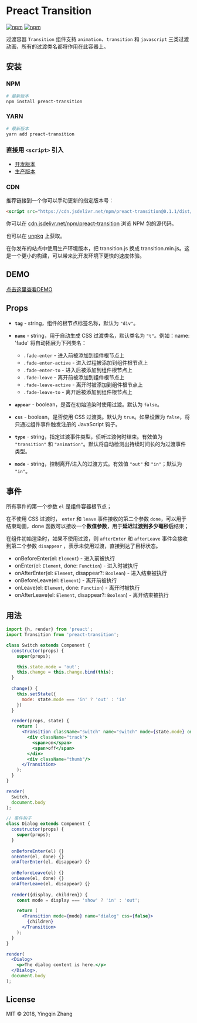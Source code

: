 # Preact Transition

[![npm](https://img.shields.io/npm/v/preact-transition.svg)](https://www.npmjs.com/package/preact-transition)
[![npm](https://img.shields.io/npm/dt/preact-transition.svg)](https://www.npmjs.com/package/preact-transition)

过渡容器 `Transition` 组件支持 `animation`、`transition` 和 `javascript` 三类过渡动画，所有的过渡类名都将作用在此容器上。

## 安装

### NPM

```bash
# 最新版本
npm install preact-transition
``` 

### YARN

```bash
# 最新版本
yarn add preact-transition
``` 

### 直接用 `<script>` 引入

- [开发版本](https://raw.githubusercontent.com/frge/preact-transition/master/dist/transition.js)
- [生产版本](https://raw.githubusercontent.com/frge/preact-transition/master/dist/transition.min.js)

### CDN

推荐链接到一个你可以手动更新的指定版本号：

```html
<script src="https://cdn.jsdelivr.net/npm/preact-transition@0.1.1/dist/transition.js"></script>
```

你可以在 [cdn.jsdelivr.net/npm/preact-transition](https://cdn.jsdelivr.net/npm/preact-transition/) 浏览 NPM 包的源代码。

也可以在 [unpkg](https://unpkg.com/preact-transition@0.1.1/dist/transition.js) 上获取。

在你发布的站点中使用生产环境版本，把 transition.js 换成 transition.min.js。这是一个更小的构建，可以带来比开发环境下更快的速度体验。

## DEMO

[点击这里查看DEMO](./examples/index.html)

## Props

* **`tag`** - string，组件的根节点标签名称，默认为 `"div"`。
* **`name`** - string，用于自动生成 CSS 过渡类名，默认类名为 `"t"`。例如：name: 'fade' 将自动拓展为下列类名：

  - `.fade-enter` - 进入前被添加到组件根节点上
  - `.fade-enter-active` - 进入过程被添加到组件根节点上
  - `.fade-enter-to` - 进入后被添加到组件根节点上
  - `.fade-leave` - 离开前被添加到组件根节点上
  - `.fade-leave-active` - 离开时被添加到组件根节点上
  - `.fade-leave-to` - 离开后被添加到组件根节点上

* **`appear`** - boolean，是否在初始渲染时使用过渡。默认为 `false`。
* **`css`** - boolean，是否使用 CSS 过渡类。默认为 `true`。如果设置为 `false`，将只通过组件事件触发注册的 JavaScript 钩子。
* **`type`** - string，指定过渡事件类型，侦听过渡何时结束。有效值为 `"transition"` 和 `"animation"`。默认将自动检测出持续时间长的为过渡事件类型。
* **`mode`** - string，控制离开/进入的过渡方式。有效值 `"out"` 和 `"in"`；默认为 `"in"`。

## 事件

所有事件的第一个参数 `el` 是组件容器根节点；

在不使用 CSS 过渡时， `enter` 和 `leave` 事件接收的第二个参数 `done`，可以用于结束动画，done 函数可以接收一个**数值参数**，用于**延迟过渡到多少毫秒后**结束；

在组件初始渲染时，如果不使用过渡，则 `afterEnter` 和 `afterLeave` 事件会接收到第二个参数 `disappear` ，表示未使用过渡，直接到达了目标状态。
 
* onBeforeEnter(el: `Element`) - 进入前被执行
* onEnter(el: `Element`, done: `Function`) - 进入时被执行
* onAfterEnter(el: `Element`, disappear?: `Boolean`) - 进入结束被执行
* onBeforeLeave(el: `Element`) - 离开前被执行
* onLeave(el: `Element`, done: `Function`) - 离开时被执行
* onAfterLeave(el: `Element`, disappear?: `Boolean`) - 离开结束被执行

## 用法

```jsx harmony
import {h, render} from 'preact';
import Transition from 'preact-transition';

class Switch extends Component {
  constructor(props) {
    super(props);

    this.state.mode = 'out';
    this.change = this.change.bind(this);
  }
  
  change() {
    this.setState({
      mode: state.mode === 'in' ? 'out' : 'in'
    })
  }

  render(props, state) {
    return (
      <Transition className="switch" name="switch" mode={state.mode} onClick={this.change}>
        <div className="track">
          <span>on</span>
          <span>off</span>
        </div>
        <div className="thumb"/>
      </Transition>
    );
  }
}

render(
  Switch,
  document.body
);

// 事件钩子
class Dialog extends Component {
  constructor(props) {
    super(props);
  }
  
  onBeforeEnter(el) {}
  onEnter(el, done) {}
  onAfterEnter(el, disappear) {}
  
  onBeforeLeave(el) {}
  onLeave(el, done) {}
  onAfterLeave(el, disappear) {}
  
  render({display, children}) {
    const mode = display === 'show' ? 'in' : 'out';

    return (
      <Transition mode={mode} name="dialog" css={false}>
        {children}
      </Transition>
    );
  }
}

render(
  <Dialog>
    <p>The dialog content is here.</p>
  </Dialog>,
  document.body
);

```


## License
MIT © 2018, Yingqin Zhang 